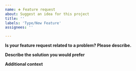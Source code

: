 ```yaml
---
name: ➕ Feature request
about: Suggest an idea for this project
title: ''
labels: 'Type/New Feature'
assignees: ''

---
```


**Is your feature request related to a problem? Please describe.**
<!-- A clear and concise description of what the problem is. e.g., I would like to have[...] -->

**Describe the solution you would prefer**
<!-- A clear and concise description of the expected behavior. -->

**Additional context**
<!-- Add any other context or screenshots about the feature request here. -->
